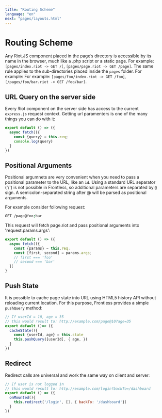 ```yaml
---
title: "Routing Scheme"
language: "en"
next: "pages/layouts.html"
---
```


# Routing Scheme

Any Riot.JS component placed in the page’s directory is accessible by its name in the browser, much like a .php script or a static page.
For example: `[pages/index.riot -> GET /]`, `[pages/page.riot -> GET /page]`. 
The same rule applies to the sub-directories placed inside the `pages` folder. For example: For example: `[pages/foo/index.riot -> GET /foo`], `[/pages/foo/bar.riot -> GET /foo/bar]`.

## URL Query on the server side

Every Riot component on the server side has access to the current `express.js` request context. 
Getting url paramenters is one of the many things you can do with it:

```javascript
export default () => ({
  async fetch(){
    const {query} = this.req;
    console.log(query)
  }
})
```

## Positional Arguments

Positional argumnets are very convenient when you need to pass a positional parameter to the URL, like an `id`.
Using a standard URL separator ('/') is not possible in Frontless, so additional parameters are separated by `@` sign.
A semicolon-separated string after @ will be parsed as positional arguments.

For example consider following request:

```bash
GET /page@foo;bar
```

This request will fetch page.riot and pass positional arguments into 'request.params.args':

```javascript
export default () => ({
  async fetch(){
    const {params} = this.req;
    const [first, second] = params.args;
    // first === 'foo'
    // second === 'bar'
  })
}
```

## Push State

It is possible to cache page state into URL using HTML5 history API without reloading current location.
For this purpose, Frontless provides a simple `pushQuery` method:

```javascript
// If userId = 10, age = 35
// this would result to: http://example.com/page@10?age=35
export default ()=> ({
  cacheState(){
    const {userId, age} = this.state
    this.pushQuery([userId], { age, })
  }
})
```

## Redirect

Redirect calls are universal and work the same way on client and server:

```javascript
// If user is not logged in
// this would result to: http://example.com/login?backTo=/dashboard
export default () => ({
  onMounted(){
    this.redirect('/login', [], { backTo: '/dashboard'})
  }
})
```